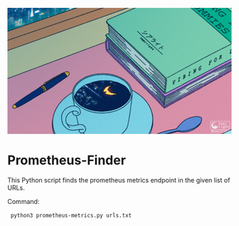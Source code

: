 ![](https://github.com/medusa0xf/Prometheus-Finder/blob/master/b0UoL5.webp)

# Prometheus-Finder
This Python script finds the prometheus metrics endpoint in the given list of URLs.

Command: 
```
 python3 prometheus-metrics.py urls.txt
